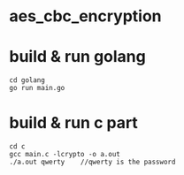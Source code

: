# aes_cbc_encryption

# build & run golang
```
cd golang
go run main.go
```

# build & run c part
```
cd c
gcc main.c -lcrypto -o a.out
./a.out qwerty    //qwerty is the password
```
